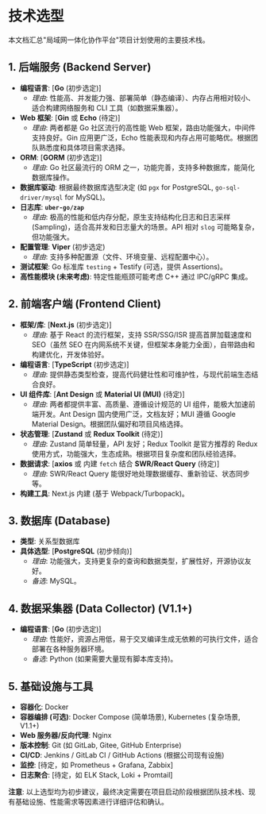 # 技术选型

本文档汇总"局域网一体化协作平台"项目计划使用的主要技术栈。

## 1. 后端服务 (Backend Server)

*   **编程语言**: [**Go** (初步选定)]
    *   *理由*: 性能高、并发能力强、部署简单（静态编译）、内存占用相对较小、适合构建网络服务和 CLI 工具（如数据采集器）。
*   **Web 框架**: [**Gin** 或 **Echo** (待定)]
    *   *理由*: 两者都是 Go 社区流行的高性能 Web 框架，路由功能强大，中间件支持良好。Gin 应用更广泛，Echo 性能表现和内存占用可能略优。根据团队熟悉度和具体项目需求选择。
*   **ORM**: [**GORM** (初步选定)]
    *   *理由*: Go 社区最流行的 ORM 之一，功能完善，支持多种数据库，能简化数据库操作。
*   **数据库驱动**: 根据最终数据库选型决定 (如 `pgx` for PostgreSQL, `go-sql-driver/mysql` for MySQL)。
*   **日志库**: **`uber-go/zap`**
    *   *理由*: 极高的性能和低内存分配，原生支持结构化日志和日志采样 (Sampling)，适合高并发和日志量大的场景。API 相对 `slog` 可能略复杂，但功能强大。
*   **配置管理**: **Viper** (初步选定)
    *   *理由*: 支持多种配置源（文件、环境变量、远程配置中心）。
*   **测试框架**: Go 标准库 `testing` + Testify (可选，提供 Assertions)。
*   **高性能模块 (未来考虑)**: 特定性能瓶颈可能考虑 C++ 通过 IPC/gRPC 集成。

## 2. 前端客户端 (Frontend Client)

*   **框架/库**: [**Next.js** (初步选定)]
    *   *理由*: 基于 React 的流行框架，支持 SSR/SSG/ISR 提高首屏加载速度和 SEO（虽然 SEO 在内网系统不关键，但框架本身能力全面），自带路由和构建优化，开发体验好。
*   **编程语言**: [**TypeScript** (初步选定)]
    *   *理由*: 提供静态类型检查，提高代码健壮性和可维护性，与现代前端生态结合良好。
*   **UI 组件库**: [**Ant Design** 或 **Material UI (MUI)** (待定)]
    *   *理由*: 两者都提供丰富、高质量、遵循设计规范的 UI 组件，能极大加速前端开发。Ant Design 国内使用广泛，文档友好；MUI 遵循 Google Material Design。根据团队偏好和项目风格选择。
*   **状态管理**: [**Zustand** 或 **Redux Toolkit** (待定)]
    *   *理由*: Zustand 简单轻量，API 友好；Redux Toolkit 是官方推荐的 Redux 使用方式，功能强大，生态成熟。根据项目复杂度和团队经验选择。
*   **数据请求**: [**axios** 或 内建 `fetch` 结合 **SWR/React Query** (待定)]
    *   *理由*: SWR/React Query 能很好地处理数据缓存、重新验证、状态同步等。
*   **构建工具**: Next.js 内建 (基于 Webpack/Turbopack)。

## 3. 数据库 (Database)

*   **类型**: 关系型数据库
*   **具体选型**: [**PostgreSQL** (初步倾向)]
    *   *理由*: 功能强大，支持更复杂的查询和数据类型，扩展性好，开源协议友好。
    *   *备选*: MySQL。

## 4. 数据采集器 (Data Collector) (V1.1+)

*   **编程语言**: [**Go** (初步选定)]
    *   *理由*: 性能好，资源占用低，易于交叉编译生成无依赖的可执行文件，适合部署在各种服务器环境。
    *   *备选*: Python (如果需要大量现有脚本库支持)。

## 5. 基础设施与工具

*   **容器化**: Docker
*   **容器编排 (可选)**: Docker Compose (简单场景), Kubernetes (复杂场景, V1.1+)
*   **Web 服务器/反向代理**: Nginx
*   **版本控制**: Git (如 GitLab, Gitee, GitHub Enterprise)
*   **CI/CD**: Jenkins / GitLab CI / GitHub Actions (根据公司现有设施)
*   **监控**: [待定，如 Prometheus + Grafana, Zabbix]
*   **日志聚合**: [待定，如 ELK Stack, Loki + Promtail]

**注意**: 以上选型均为初步建议，最终决定需要在项目启动阶段根据团队技术栈、现有基础设施、性能需求等因素进行详细评估和确认。 